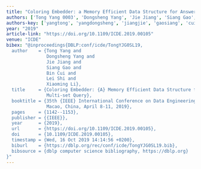 ```yaml
---
title: "Coloring Embedder: a Memory Efficient Data Structure for Answering Multi-set Query"
authors: ['Tong Yang 0003', 'Dongsheng Yang', 'Jie Jiang', 'Siang Gao', 'Bin Cui 0001', 'Lei Shi', 'Xiaoming Li']
authors-key: ['yangtong', 'yangdongsheng', 'jiangjie', 'gaosiang', 'cuibin', 'shilei', 'lixiaoming']
year: "2019"
article-link: "https://doi.org/10.1109/ICDE.2019.00105"
venue: "ICDE"
bibex: "@inproceedings{DBLP:conf/icde/TongYJG0SL19,
  author    = {Tong Yang and
               Dongsheng Yang and
               Jie Jiang and
               Siang Gao and
               Bin Cui and
               Lei Shi and
               Xiaoming Li},
  title     = {Coloring Embedder: {A} Memory Efficient Data Structure for Answering
               Multi-set Query},
  booktitle = {35th {IEEE} International Conference on Data Engineering, {ICDE} 2019,
               Macao, China, April 8-11, 2019},
  pages     = {1142--1153},
  publisher = {{IEEE}},
  year      = {2019},
  url       = {https://doi.org/10.1109/ICDE.2019.00105},
  doi       = {10.1109/ICDE.2019.00105},
  timestamp = {Wed, 16 Oct 2019 14:14:56 +0200},
  biburl    = {https://dblp.org/rec/conf/icde/TongYJG0SL19.bib},
  bibsource = {dblp computer science bibliography, https://dblp.org}
}"
---
```

